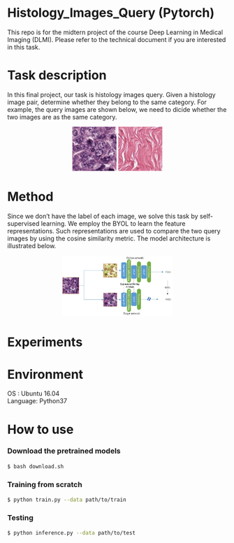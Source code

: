 # Histology_Images_Query (Pytorch)
This repo is for the midtern project of the course Deep Learning in Medical Imaging (DLMI). Please refer to the technical document if you are interested in this task.

# Task description
In this final project, our task is histology images query. Given a histology image pair, determine whether they belong to the same category. For example, the query images are shown below, we need to dicide whether the two images are as the same category.
<p align="center">
<img src="https://github.com/come880412/Histology_Images_Query/blob/main/images/query_images/00a34fd0687e.png" width=20% height=20%>
<img src="https://github.com/come880412/Histology_Images_Query/blob/main/images/query_images/00b214d3c54c.png" width=20% height=20%>
</p>

# Method
Since we don’t have the label of each image, we solve this task by self-supervised learning. We employ the BYOL to learn the feature representations. Such representations are used to compare the two query images by using the cosine similarity metric. The model architecture is illustrated below.
<p align="center">
<img src="https://github.com/come880412/Histology_Images_Query/blob/main/images/model.jpg" width=50% height=50%>
</p>

# Experiments

# Environment
OS : Ubuntu 16.04 \
Language: Python37

# How to use
### Download the pretrained models
```bash
$ bash download.sh
```

### Training from scratch
```bash
$ python train.py --data path/to/train
```

### Testing
```bash
$ python inference.py --data path/to/test
```
